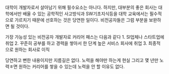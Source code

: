 
대학이 개발자로서 살아남기 위해 필수요소는 아니다.
하지만, 대부분의 좋은 회사는 대학에서만 배울 수 있는 공학적인 사고방식과 SW기초지식등을 대학 교육에서는 필수적으로 가르치기 때문에 선호하는 것은 당연한 일이다. 
비전공자들은 그럼 부분을 보완하면 될 것이다.

가장 가능성 있는 비전공자 개발자로 커리어 패스는 다음과 같다
	1. SI업체나 스타트업에 취업
	2. 꾸준히 공부를 하고 경력을 쌓아서 한 단계 높은 서비스 회사에 취업
	3. 최종적으로 원하는 회사로 이직

당연하고 뻔한 내용이지만 지름길은 없다. 노력을 해야만 하는게 현실
그리고 몇 년만 노력ㅎ면 원하는 커리어를 쌓을 수 있는데 노력을 안 할 이유도 없다.

